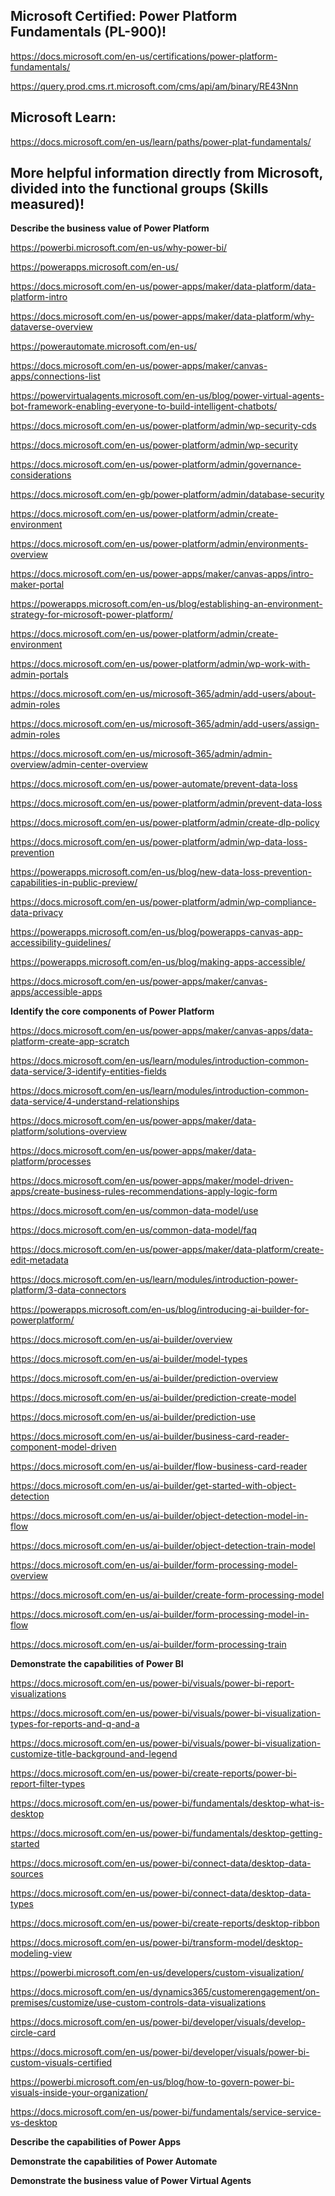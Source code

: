 Microsoft Certified: Power Platform Fundamentals (PL-900)!
-----------------

https://docs.microsoft.com/en-us/certifications/power-platform-fundamentals/

https://query.prod.cms.rt.microsoft.com/cms/api/am/binary/RE43Nnn

Microsoft Learn:
----------------

https://docs.microsoft.com/en-us/learn/paths/power-plat-fundamentals/


More helpful information directly from Microsoft, divided into the functional groups (Skills measured)!
-------------------

**Describe the business value of Power Platform**

https://powerbi.microsoft.com/en-us/why-power-bi/

https://powerapps.microsoft.com/en-us/

https://docs.microsoft.com/en-us/power-apps/maker/data-platform/data-platform-intro

https://docs.microsoft.com/en-us/power-apps/maker/data-platform/why-dataverse-overview

https://powerautomate.microsoft.com/en-us/

https://docs.microsoft.com/en-us/power-apps/maker/canvas-apps/connections-list

https://powervirtualagents.microsoft.com/en-us/blog/power-virtual-agents-bot-framework-enabling-everyone-to-build-intelligent-chatbots/

https://docs.microsoft.com/en-us/power-platform/admin/wp-security-cds

https://docs.microsoft.com/en-us/power-platform/admin/wp-security

https://docs.microsoft.com/en-us/power-platform/admin/governance-considerations

https://docs.microsoft.com/en-gb/power-platform/admin/database-security

https://docs.microsoft.com/en-us/power-platform/admin/create-environment

https://docs.microsoft.com/en-us/power-platform/admin/environments-overview

https://docs.microsoft.com/en-us/power-apps/maker/canvas-apps/intro-maker-portal

https://powerapps.microsoft.com/en-us/blog/establishing-an-environment-strategy-for-microsoft-power-platform/

https://docs.microsoft.com/en-us/power-platform/admin/create-environment

https://docs.microsoft.com/en-us/power-platform/admin/wp-work-with-admin-portals

https://docs.microsoft.com/en-us/microsoft-365/admin/add-users/about-admin-roles

https://docs.microsoft.com/en-us/microsoft-365/admin/add-users/assign-admin-roles

https://docs.microsoft.com/en-us/microsoft-365/admin/admin-overview/admin-center-overview

https://docs.microsoft.com/en-us/power-automate/prevent-data-loss

https://docs.microsoft.com/en-us/power-platform/admin/prevent-data-loss

https://docs.microsoft.com/en-us/power-platform/admin/create-dlp-policy

https://docs.microsoft.com/en-us/power-platform/admin/wp-data-loss-prevention

https://powerapps.microsoft.com/en-us/blog/new-data-loss-prevention-capabilities-in-public-preview/

https://docs.microsoft.com/en-us/power-platform/admin/wp-compliance-data-privacy

https://powerapps.microsoft.com/en-us/blog/powerapps-canvas-app-accessibility-guidelines/

https://powerapps.microsoft.com/en-us/blog/making-apps-accessible/

https://docs.microsoft.com/en-us/power-apps/maker/canvas-apps/accessible-apps

**Identify the core components of Power Platform**

https://docs.microsoft.com/en-us/power-apps/maker/canvas-apps/data-platform-create-app-scratch

https://docs.microsoft.com/en-us/learn/modules/introduction-common-data-service/3-identify-entities-fields

https://docs.microsoft.com/en-us/learn/modules/introduction-common-data-service/4-understand-relationships

https://docs.microsoft.com/en-us/power-apps/maker/data-platform/solutions-overview

https://docs.microsoft.com/en-us/power-apps/maker/data-platform/processes

https://docs.microsoft.com/en-us/power-apps/maker/model-driven-apps/create-business-rules-recommendations-apply-logic-form

https://docs.microsoft.com/en-us/common-data-model/use

https://docs.microsoft.com/en-us/common-data-model/faq

https://docs.microsoft.com/en-us/power-apps/maker/data-platform/create-edit-metadata

https://docs.microsoft.com/en-us/learn/modules/introduction-power-platform/3-data-connectors

https://powerapps.microsoft.com/en-us/blog/introducing-ai-builder-for-powerplatform/

https://docs.microsoft.com/en-us/ai-builder/overview

https://docs.microsoft.com/en-us/ai-builder/model-types

https://docs.microsoft.com/en-us/ai-builder/prediction-overview

https://docs.microsoft.com/en-us/ai-builder/prediction-create-model

https://docs.microsoft.com/en-us/ai-builder/prediction-use

https://docs.microsoft.com/en-us/ai-builder/business-card-reader-component-model-driven

https://docs.microsoft.com/en-us/ai-builder/flow-business-card-reader

https://docs.microsoft.com/en-us/ai-builder/get-started-with-object-detection

https://docs.microsoft.com/en-us/ai-builder/object-detection-model-in-flow

https://docs.microsoft.com/en-us/ai-builder/object-detection-train-model

https://docs.microsoft.com/en-us/ai-builder/form-processing-model-overview

https://docs.microsoft.com/en-us/ai-builder/create-form-processing-model

https://docs.microsoft.com/en-us/ai-builder/form-processing-model-in-flow

https://docs.microsoft.com/en-us/ai-builder/form-processing-train

**Demonstrate the capabilities of Power BI**

https://docs.microsoft.com/en-us/power-bi/visuals/power-bi-report-visualizations

https://docs.microsoft.com/en-us/power-bi/visuals/power-bi-visualization-types-for-reports-and-q-and-a

https://docs.microsoft.com/en-us/power-bi/visuals/power-bi-visualization-customize-title-background-and-legend

https://docs.microsoft.com/en-us/power-bi/create-reports/power-bi-report-filter-types

https://docs.microsoft.com/en-us/power-bi/fundamentals/desktop-what-is-desktop

https://docs.microsoft.com/en-us/power-bi/fundamentals/desktop-getting-started

https://docs.microsoft.com/en-us/power-bi/connect-data/desktop-data-sources

https://docs.microsoft.com/en-us/power-bi/connect-data/desktop-data-types

https://docs.microsoft.com/en-us/power-bi/create-reports/desktop-ribbon

https://docs.microsoft.com/en-us/power-bi/transform-model/desktop-modeling-view

https://powerbi.microsoft.com/en-us/developers/custom-visualization/

https://docs.microsoft.com/en-us/dynamics365/customerengagement/on-premises/customize/use-custom-controls-data-visualizations

https://docs.microsoft.com/en-us/power-bi/developer/visuals/develop-circle-card

https://docs.microsoft.com/en-us/power-bi/developer/visuals/power-bi-custom-visuals-certified

https://powerbi.microsoft.com/en-us/blog/how-to-govern-power-bi-visuals-inside-your-organization/

https://docs.microsoft.com/en-us/power-bi/fundamentals/service-service-vs-desktop


**Describe the capabilities of Power Apps**

**Demonstrate the capabilities of Power Automate**

**Demonstrate the business value of Power Virtual Agents**
